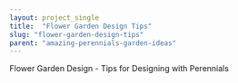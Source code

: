 ```yaml
---
layout: project_single
title:  "Flower Garden Design Tips"
slug: "flower-garden-design-tips"
parent: "amazing-perennials-garden-ideas"
---
```

Flower Garden Design - Tips for Designing with Perennials